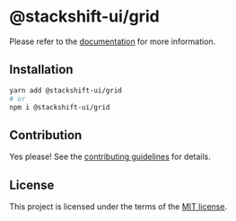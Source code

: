 # @stackshift-ui/grid

Please refer to the [documentation](https://stackshift-ui.webriq.com/docs/components/grid) for more information.

## Installation

```sh
yarn add @stackshift-ui/grid
# or
npm i @stackshift-ui/grid
```

## Contribution

Yes please! See the
[contributing guidelines](https://github.com/stackshift-ui/components/master/CONTRIBUTING.md)
for details.

## License

This project is licensed under the terms of the
[MIT license](https://github.com/stackshift-ui/components/master/LICENSE).
